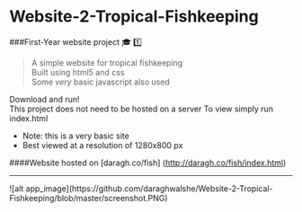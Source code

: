 # Website-2-Tropical-Fishkeeping
###First-Year website project :mortar_board: :one:
> A simple website for tropical fishkeeping  
> Built using html5 and css  
> Some *very* basic javascript also used  

Download and run!  
This project does not need to be hosted on a server
To view simply run index.html
* Note: this is a very basic site  
* Best viewed at a resolution of 1280x800 px  

####Website hosted on [daragh.co/fish] (http://daragh.co/fish/index.html)
<hr/>
![alt app_image](https://github.com/daraghwalshe/Website-2-Tropical-Fishkeeping/blob/master/screenshot.PNG)

